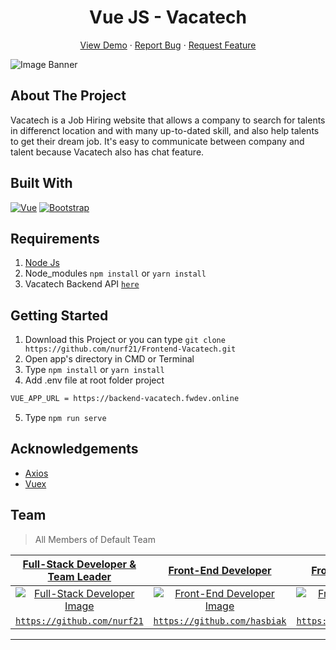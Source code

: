 <h1 align='center'>Vue JS - Vacatech</h1>
  <p align="center">
    <a href="https://vacatech.netlify.app/">View Demo</a>
    ·
    <a href="https://github.com/nurf21/Frontend-Vacatech/issues">Report Bug</a>
    ·
    <a href="https://github.com/nurf21/Frontend-Vacatech/issues">Request Feature</a>
  </p>

![Image Banner](https://user-images.githubusercontent.com/59104753/95675629-ec4e4900-0be2-11eb-997a-f6f853e33f5e.jpg)

## About The Project

Vacatech is a Job Hiring website that allows a company to search for talents in differenct location and with many up-to-dated skill, and also help talents to get their dream job. It's easy to communicate between company and talent because Vacatech also has chat feature.

## Built With

[![Vue](https://img.shields.io/badge/Vue-v2.6.12-green)](https://github.com/vuejs/vue)
[![Bootstrap](https://img.shields.io/badge/Bootstrap-v4.5.2-blue)](https://github.com/bootstrap-vue/bootstrap-vue)

## Requirements

1. <a href="https://nodejs.org/en/download/">Node Js</a>
2. Node_modules `npm install` or `yarn install`
3. Vacatech Backend API [`here`](https://github.com/nurf21/Backend-API-Vacatech)

## Getting Started

1. Download this Project or you can type `git clone https://github.com/nurf21/Frontend-Vacatech.git`
2. Open app's directory in CMD or Terminal
3. Type `npm install` or `yarn install`
4. Add .env file at root folder project

```sh
VUE_APP_URL = https://backend-vacatech.fwdev.online
```

5. Type `npm run serve`

## Acknowledgements

- [Axios](https://www.npmjs.com/package/axios)
- [Vuex](https://vuex.vuejs.org/)

## Team

> All Members of Default Team

| <a href="https://blog.udacity.com/2014/12/front-end-vs-back-end-vs-full-stack-web-developers.html" target="_blank">**Full-Stack Developer & Team Leader**</a> | <a href="https://blog.udacity.com/2014/12/front-end-vs-back-end-vs-full-stack-web-developers.html" target="_blank">**Front-End Developer**</a> | <a href="https://blog.udacity.com/2014/12/front-end-vs-back-end-vs-full-stack-web-developers.html" target="_blank">**Front-End Developer**</a> | <a href="https://blog.udacity.com/2014/12/front-end-vs-back-end-vs-full-stack-web-developers.html" target="_blank">**Back-End Developer**</a> | <a href="https://blog.udacity.com/2014/12/front-end-vs-back-end-vs-full-stack-web-developers.html" target="_blank">**Back-End Developer**</a> | 
| :---: |:---:| :---:|:---:| :---:|
| [![Full-Stack Developer Image](https://avatars2.githubusercontent.com/u/59104753?s=460&u=47d2fd5039e33093e0c2f68ea2a0a2c170934e73&v=4)](https://github.com/nurf21) | [![Front-End Developer Image](https://avatars1.githubusercontent.com/u/67422750?s=460&u=21d465c9ea07dcf6421ffc6076ca02f863843dc4&v=4)](https://github.com/hasbiak) | [![Front-End Developer Image](https://avatars0.githubusercontent.com/u/41566487?s=460&u=4ac5eac0d76822be4bf996640c9a4ccbd65c273e&v=4)](https://github.com/dheaaqn) | [![Back-End Developer Image](https://avatars2.githubusercontent.com/u/68628908?s=460&v=4)](https://github.com/muzmiulya) | [![Back-End Developer Image](https://avatars0.githubusercontent.com/u/67113526?s=460&u=7582638e678ffa864425cc05f0ea246dc9ce10d8&v=4)](https://github.com/iqbalstwan) |
| <a href="https://github.com/nurf21" target="_blank">`https://github.com/nurf21`</a> | <a href="https://github.com/hasbiak" target="_blank">`https://github.com/hasbiak`</a> | <a href="https://github.com/dheaaqn" target="_blank">`https://github.com/dheaaqn`</a> | <a href="https://github.com/muzmiulya" target="_blank">`https://github.com/muzmiulya`</a> | <a href="https://github.com/iqbalstwan" target="_blank">`https://github.com/iqbalstwan`</a> |

---
